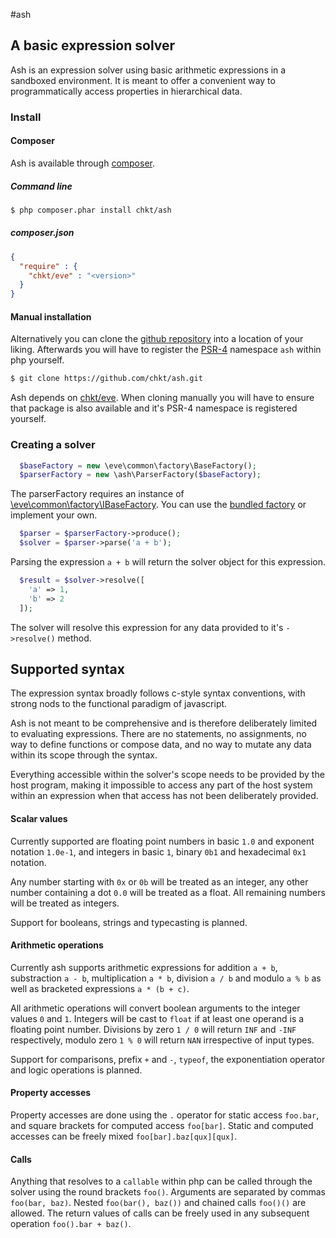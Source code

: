 #ash
## A basic expression solver

Ash is an expression solver using basic arithmetic expressions in a sandboxed environment.
It is meant to offer a convenient way to programmatically access properties in hierarchical data.

### Install
#### Composer

Ash is available through [composer](https://getcomposer.org/).

##### Command line

```bash
$ php composer.phar install chkt/ash
``` 

##### composer.json

```json
{
  "require" : {
    "chkt/eve" : "<version>"
  }
}
```

#### Manual installation

Alternatively you can clone the [github repository](https://github.com/chkt/ash) into a location of your liking.
Afterwards you will have to register the [PSR-4](https://www.php-fig.org/psr/psr-4/) namespace `ash`
within php yourself.

```bash
$ git clone https://github.com/chkt/ash.git
``` 

Ash depends on [chkt/eve](https://github.com/chkt/eve). 
When cloning manually you will have to ensure that package is also available 
and it's PSR-4 namespace is registered yourself.

### Creating a solver

```php
  $baseFactory = new \eve\common\factory\BaseFactory();
  $parserFactory = new \ash\ParserFactory($baseFactory);
```

The parserFactory requires an instance of [\eve\common\factory\IBaseFactory](https://github.com/chkt/eve/blob/master/source/common/factory/IBaseFactory.php).
You can use the [bundled factory](https://github.com/chkt/eve/blob/master/source/common/factory/BaseFactory.php)
or implement your own.

```php
  $parser = $parserFactory->produce();
  $solver = $parser->parse('a + b');
```

Parsing the expression `a + b` will return the solver object for this expression.

```php
  $result = $solver->resolve([ 
    'a' => 1,
    'b' => 2 
  ]);
```

The solver will resolve this expression for any data provided to it's `->resolve()` method.

## Supported syntax

The expression syntax broadly follows c-style syntax conventions, with strong nods to the
functional paradigm of javascript.

Ash is not meant to be comprehensive and is therefore deliberately limited to evaluating expressions. 
There are no statements, no assignments, no way to define functions or compose data, 
and no way to mutate any data within its scope through the syntax.

Everything accessible within the solver's scope needs to be provided by the host program,
making it impossible to access any part of the host system within an expression 
when that access has not been deliberately provided.

#### Scalar values

Currently supported are floating point numbers in basic `1.0` and exponent notation `1.0e-1`, 
and integers in basic `1`, binary `0b1` and hexadecimal `0x1` notation.

Any number starting with `0x` or `0b` will be treated as an integer, 
any other number containing a dot `0.0` will be treated as a float.
All remaining numbers will be treated as integers.

Support for booleans, strings and typecasting is planned. 

#### Arithmetic operations

Currently ash supports arithmetic expressions for addition `a + b`,
substraction `a - b`, multiplication `a * b`, division `a / b` and
modulo `a % b` as well as bracketed expressions `a * (b + c)`.

All arithmetic operations will convert boolean arguments to the integer values `0` and `1`.
Integers will be cast to `float` if at least one operand is a floating point number.
Divisions by zero `1 / 0` will return `INF` and `-INF` respectively,
modulo zero `1 % 0` will return `NAN` irrespective of input types.

Support for comparisons, prefix `+` and `-`, `typeof`, the exponentiation operator
and logic operations is planned. 

#### Property accesses

Property accesses are done using the `.` operator for static access `foo.bar`, and
square brackets for computed access `foo[bar]`.
Static and computed accesses can be freely mixed `foo[bar].baz[qux][qux]`.

#### Calls

Anything that resolves to a `callable` within php can be called through the solver
using the round brackets `foo()`.
Arguments are separated by commas `foo(bar, baz)`.
Nested `foo(bar(), baz())` and chained calls `foo()()` are allowed.
The return values of calls can be freely used in any subsequent operation `foo().bar + baz()`. 
